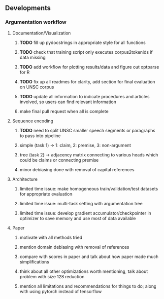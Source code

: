 Developments
------------

### Argumentation workflow

1.  Documentation/Visualization

    1.  **TODO** fill up pydocstrings in appropriate style
        for all functions

    2.  **TODO** check that training script only executes
        corpus2tokenids if data missing

    3.  **TODO** add workflow for plotting results/data and
        figure out optparse for R

    4.  **TODO** fix up all readmes for clarity, add section
        for final evaluation on UNSC corpus

    5.  **TODO** update all information to indicate
        procedures and articles involved, so users can find relevant
        information

    6.  make final pull request when all is complete

2.  Sequence encoding

    1.  **TODO** need to split UNSC smaller speech segments
        or paragraphs to pass into pipeline

    2.  simple (task 1) -\> 1: claim, 2: premise, 3: non-argument

    3.  tree (task 2) -\> adjacency matrix connecting to various heads
        which could be claims or connecting premise

    4.  minor debiasing done with removal of capital references

3.  Architecture

    1.  limited time issue: make homogeneous train/validation/test
        datasets for appropriate evaluation

    2.  limited time issue: multi-task setting with argumentation tree

    3.  limited time issue: develop gradient accumulator/checkpointer in
        optimizer to save memory and use most of data available

4.  Paper

    1.  motivate with all methods tried

    2.  mention domain debiasing with removal of references

    3.  compare with scores in paper and talk about how paper made much
        simplifications

    4.  think about all other optimizations worth mentioning, talk about
        problem with size 128 reduction

    5.  mention all limitations and recommendations for things to do;
        along with using pytorch instead of tensorflow
